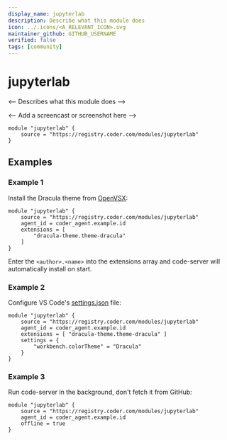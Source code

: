 ```yaml
---
display_name: jupyterlab
description: Describe what this module does
icon: ../.icons/<A_RELEVANT_ICON>.svg
maintainer_github: GITHUB_USERNAME
verified: false
tags: [community]
---
```


# jupyterlab

<-- Describes what this module does -->

<-- Add a screencast or screenshot here -->

```hcl
module "jupyterlab" {
    source = "https://registry.coder.com/modules/jupyterlab"
}
```

## Examples

### Example 1

Install the Dracula theme from [OpenVSX](https://open-vsx.org/):

```hcl
module "jupyterlab" {
    source = "https://registry.coder.com/modules/jupyterlab"
    agent_id = coder_agent.example.id
    extensions = [
        "dracula-theme.theme-dracula"
    ]
}
```

Enter the `<author>.<name>` into the extensions array and code-server will automatically install on start.

### Example 2

Configure VS Code's [settings.json](https://code.visualstudio.com/docs/getstarted/settings#_settingsjson) file:

```hcl
module "jupyterlab" {
    source = "https://registry.coder.com/modules/jupyterlab"
    agent_id = coder_agent.example.id
    extensions = [ "dracula-theme.theme-dracula" ]
    settings = {
        "workbench.colorTheme" = "Dracula"
    }
}
```

### Example 3

Run code-server in the background, don't fetch it from GitHub:

```hcl
module "jupyterlab" {
    source = "https://registry.coder.com/modules/jupyterlab"
    agent_id = coder_agent.example.id
    offline = true
}
